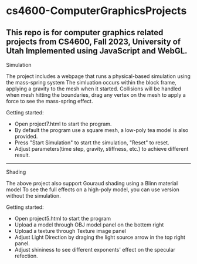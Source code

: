 # cs4600-ComputerGraphicsProjects
This repo is for computer graphics related projects from CS4600, Fall 2023, University of Utah
Implemented using JavaScript and WebGL. 
-------------------------------------------------------
Simulation

The project includes a webpage that runs a physical-based simulation using the mass-spring system
The simluation occurs within the block frame, applying a gravity to the mesh when it started. Collisions will be handled when mesh hitting the boundaries, drag any vertex on the mesh to apply a force to see the mass-spring effect.

Getting started:
- Open project7.html to start the program.
- By default the program use a square mesh, a low-poly tea model is also provided.
- Press "Start Simulation" to start the simulation, "Reset" to reset.
- Adjust parameters(time step, gravity, stiffness, etc.) to achieve different result.

-------------------------------------------------------
Shading

The above project also support Gouraud shading using a Blinn material model
To see the full effects on a high-poly model, you can use version without the simulation.

Getting started:
- Open project5.html to start the program
- Upload a model through OBJ model panel on the bottem right
- Upload a texture through Texture image panel
- Adjust Light Direction by draging the light source arrow in the top right panel.
- Adjust shininess to see different exponents' effect on the specular refection.
